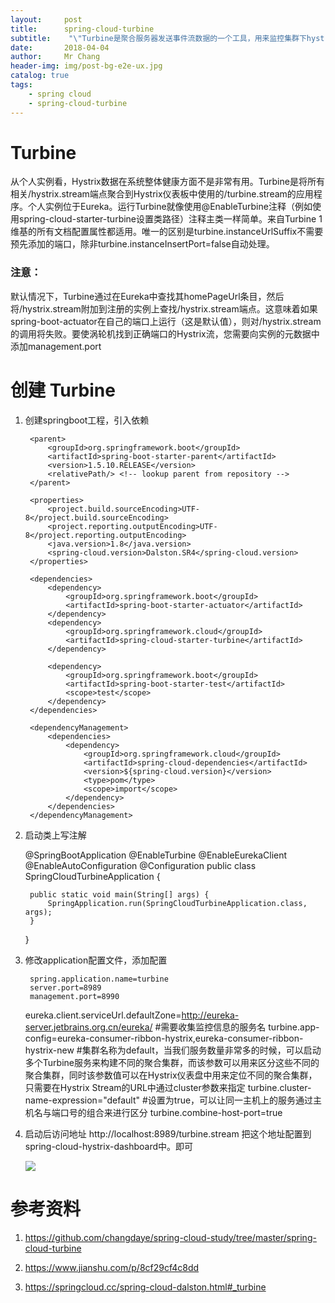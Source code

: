 ```yaml
---
layout:     post
title:     	spring-cloud-turbine
subtitle:    "\"Turbine是聚合服务器发送事件流数据的一个工具，用来监控集群下hystrix的metrics情况。\""
date:       2018-04-04
author:     Mr Chang
header-img: img/post-bg-e2e-ux.jpg
catalog: true
tags:
    - spring cloud
    - spring-cloud-turbine
---
```


# Turbine

从个人实例看，Hystrix数据在系统整体健康方面不是非常有用。Turbine是将所有相关/hystrix.stream端点聚合到Hystrix仪表板中使用的/turbine.stream的应用程序。个人实例位于Eureka。运行Turbine就像使用@EnableTurbine注释（例如使用spring-cloud-starter-turbine设置类路径）注释主类一样简单。来自Turbine 1维基的所有文档配置属性都适用。唯一的区别是turbine.instanceUrlSuffix不需要预先添加的端口，除非turbine.instanceInsertPort=false自动处理。

### 注意：

默认情况下，Turbine通过在Eureka中查找其homePageUrl条目，然后将/hystrix.stream附加到注册的实例上查找/hystrix.stream端点。这意味着如果spring-boot-actuator在自己的端口上运行（这是默认值），则对/hystrix.stream的调用将失败。要使涡轮机找到正确端口的Hystrix流，您需要向实例的元数据中添加management.port
	
# 创建 Turbine

1. 创建springboot工程，引入依赖

		<parent>
	        <groupId>org.springframework.boot</groupId>
	        <artifactId>spring-boot-starter-parent</artifactId>
	        <version>1.5.10.RELEASE</version>
	        <relativePath/> <!-- lookup parent from repository -->
	    </parent>
	
	    <properties>
	        <project.build.sourceEncoding>UTF-8</project.build.sourceEncoding>
	        <project.reporting.outputEncoding>UTF-8</project.reporting.outputEncoding>
	        <java.version>1.8</java.version>
	        <spring-cloud.version>Dalston.SR4</spring-cloud.version>
	    </properties>
	
	    <dependencies>
	        <dependency>
	            <groupId>org.springframework.boot</groupId>
	            <artifactId>spring-boot-starter-actuator</artifactId>
	        </dependency>
	        <dependency>
	            <groupId>org.springframework.cloud</groupId>
	            <artifactId>spring-cloud-starter-turbine</artifactId>
	        </dependency>
	
	        <dependency>
	            <groupId>org.springframework.boot</groupId>
	            <artifactId>spring-boot-starter-test</artifactId>
	            <scope>test</scope>
	        </dependency>
	    </dependencies>
	
	    <dependencyManagement>
	        <dependencies>
	            <dependency>
	                <groupId>org.springframework.cloud</groupId>
	                <artifactId>spring-cloud-dependencies</artifactId>
	                <version>${spring-cloud.version}</version>
	                <type>pom</type>
	                <scope>import</scope>
	            </dependency>
	        </dependencies>
	    </dependencyManagement>
	
2. 启动类上写注解

	@SpringBootApplication
	@EnableTurbine
	@EnableEurekaClient
	@EnableAutoConfiguration
	@Configuration
	public class SpringCloudTurbineApplication {
	
	    public static void main(String[] args) {
	        SpringApplication.run(SpringCloudTurbineApplication.class, args);
	    }
	}

3. 修改application配置文件，添加配置

		spring.application.name=turbine
		server.port=8989
		management.port=8990
   	eureka.client.serviceUrl.defaultZone=http://eureka-server.jetbrains.org.cn/eureka/
   	  #需要收集监控信息的服务名
   	turbine.app-config=eureka-consumer-ribbon-hystrix,eureka-consumer-ribbon-hystrix-new
   	#集群名称为default，当我们服务数量非常多的时候，可以启动多个Turbine服务来构建不同的聚合集群，而该参数可以用来区分这些不同的聚合集群，同时该参数值可以在Hystrix仪表盘中用来定位不同的聚合集群，只需要在Hystrix Stream的URL中通过cluster参数来指定
   	turbine.cluster-name-expression="default"
   	#设置为true，可以让同一主机上的服务通过主机名与端口号的组合来进行区分
   	turbine.combine-host-port=true

4. 启动后访问地址 http://localhost:8989/turbine.stream 把这个地址配置到spring-cloud-hystrix-dashboard中。即可

   ![](https://cdn-blog.oss-cn-beijing.aliyuncs.com/18-3-29/16136385.jpg)






# 参考资料
   1. https://github.com/changdaye/spring-cloud-study/tree/master/spring-cloud-turbine
               
   2. https://www.jianshu.com/p/8cf29cf4c8dd
       
   3. https://springcloud.cc/spring-cloud-dalston.html#_turbine